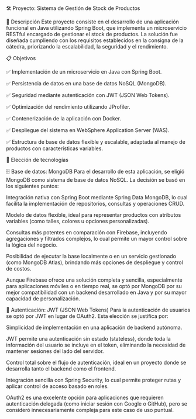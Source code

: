 🛠 Proyecto: Sistema de Gestión de Stock de Productos

📌 Descripción
Este proyecto consiste en el desarrollo de una aplicación funcional en Java utilizando Spring Boot, que implementa un microservicio RESTful encargado de gestionar el stock de productos. La solución fue diseñada cumpliendo con los requisitos establecidos en la consigna de la cátedra, priorizando la escalabilidad, la seguridad y el rendimiento.

📋 Objetivos 

✅ Implementación de un microservicio en Java con Spring Boot.

✅ Persistencia de datos en una base de datos NoSQL (MongoDB).

✅ Seguridad mediante autenticación con JWT (JSON Web Tokens).

✅ Optimización del rendimiento utilizando JProfiler.

✅ Contenerización de la aplicación con Docker.

✅ Despliegue del sistema en WebSphere Application Server (WAS).

✅ Estructura de base de datos flexible y escalable, adaptada al manejo de productos con características variables.


🔧 Elección de tecnologías

🗄️ Base de datos: MongoDB
Para el desarrollo de esta aplicación, se eligió MongoDB como sistema de base de datos NoSQL. La decisión se basó en los siguientes puntos:

Integración nativa con Spring Boot mediante Spring Data MongoDB, lo cual facilita la implementación de repositorios, consultas y operaciones CRUD.

Modelo de datos flexible, ideal para representar productos con atributos variables (como talles, colores u opciones personalizadas).

Consultas más potentes en comparación con Firebase, incluyendo agregaciones y filtrados complejos, lo cual permite un mayor control sobre la lógica del negocio.

Posibilidad de ejecutar la base localmente o en un servicio gestionado (como MongoDB Atlas), brindando más opciones de despliegue y control de costos.

Aunque Firebase ofrece una solución completa y sencilla, especialmente para aplicaciones móviles o en tiempo real, se optó por MongoDB por su mejor compatibilidad con un backend desarrollado en Java y por su mayor capacidad de personalización.

🔐 Autenticación: JWT (JSON Web Tokens)
Para la autenticación de usuarios se optó por JWT en lugar de OAuth2. Esta elección se justifica por:

Simplicidad de implementación en una aplicación de backend autónoma.

JWT permite una autenticación sin estado (stateless), donde toda la información del usuario se incluye en el token, eliminando la necesidad de mantener sesiones del lado del servidor.

Control total sobre el flujo de autenticación, ideal en un proyecto donde se desarrolla tanto el backend como el frontend.

Integración sencilla con Spring Security, lo cual permite proteger rutas y aplicar control de acceso basado en roles.

OAuth2 es una excelente opción para aplicaciones que requieren autenticación delegada (como iniciar sesión con Google o GitHub), pero se consideró innecesariamente compleja para este caso de uso puntual.